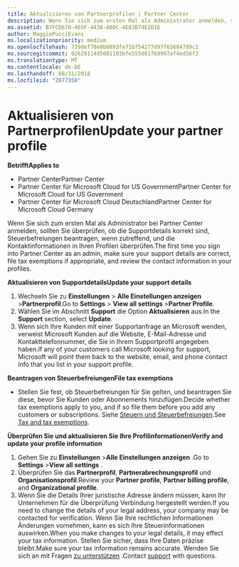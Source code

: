 ```yaml
---
title: Aktualisieren von Partnerprofilen | Partner Center
description: Wenn Sie sich zum ersten Mal als Administrator anmelden, sollten Sie überprüfen, ob die Supportdetails korrekt sind, Steuerbefreiungen beantragen, wenn zutreffend, und die Kontaktinformationen in Ihren Profilen überprüfen.
ms.assetid: B7FCD670-465F-443A-A80C-4E83B74E2D1E
author: MaggiePucciEvans
ms.localizationpriority: medium
ms.openlocfilehash: 739def78e0b6893fe71b754277d97f63684789c2
ms.sourcegitcommit: 92629114d5081103bfe555081f69997af4ed56f2
ms.translationtype: MT
ms.contentlocale: de-DE
ms.lasthandoff: 08/31/2018
ms.locfileid: "2877350"
---
```

# <a name="update-your-partner-profile"></a><span data-ttu-id="d83bd-103">Aktualisieren von Partnerprofilen</span><span class="sxs-lookup"><span data-stu-id="d83bd-103">Update your partner profile</span></span>

**<span data-ttu-id="d83bd-104">Betrifft</span><span class="sxs-lookup"><span data-stu-id="d83bd-104">Applies to</span></span>**

-  <span data-ttu-id="d83bd-105">Partner Center</span><span class="sxs-lookup"><span data-stu-id="d83bd-105">Partner Center</span></span>
-  <span data-ttu-id="d83bd-106">Partner Center für Microsoft Cloud for US Government</span><span class="sxs-lookup"><span data-stu-id="d83bd-106">Partner Center for Microsoft Cloud for US Government</span></span>
-  <span data-ttu-id="d83bd-107">Partner Center für Microsoft Cloud Deutschland</span><span class="sxs-lookup"><span data-stu-id="d83bd-107">Partner Center for Microsoft Cloud Germany</span></span>

<span data-ttu-id="d83bd-108">Wenn Sie sich zum ersten Mal als Administrator bei Partner Center anmelden, sollten Sie überprüfen, ob die Supportdetails korrekt sind, Steuerbefreiungen beantragen, wenn zutreffend, und die Kontaktinformationen in Ihren Profilen überprüfen.</span><span class="sxs-lookup"><span data-stu-id="d83bd-108">The first time you sign into Partner Center as an admin, make sure your support details are correct, file tax exemptions if appropriate, and review the contact information in your profiles.</span></span>

**<span data-ttu-id="d83bd-109">Aktualisieren von Supportdetails</span><span class="sxs-lookup"><span data-stu-id="d83bd-109">Update your support details</span></span>**

1.  <span data-ttu-id="d83bd-110">Wechseln Sie zu **Einstellungen** &gt; **Alle Einstellungen anzeigen** &gt;**Partnerprofil**.</span><span class="sxs-lookup"><span data-stu-id="d83bd-110">Go to **Settings** &gt; **View all settings** &gt;**Partner Profile**.</span></span>
2.  <span data-ttu-id="d83bd-111">Wählen Sie im Abschnitt **Support** die Option **Aktualisieren** aus.</span><span class="sxs-lookup"><span data-stu-id="d83bd-111">In the **Support** section, select **Update**.</span></span>
3.  <span data-ttu-id="d83bd-112">Wenn sich Ihre Kunden mit einer Supportanfrage an Microsoft wenden, verweist Microsoft Kunden auf die Website, E-Mail-Adresse und Kontakttelefonnummer, die Sie in Ihrem Supportprofil angegeben haben.</span><span class="sxs-lookup"><span data-stu-id="d83bd-112">If any of your customers call Microsoft looking for support, Microsoft will point them back to the website, email, and phone contact info that you list in your support profile.</span></span>

**<span data-ttu-id="d83bd-113">Beantragen von Steuerbefreiungen</span><span class="sxs-lookup"><span data-stu-id="d83bd-113">File tax exemptions</span></span>**

-   <span data-ttu-id="d83bd-114">Stellen Sie fest, ob Steuerbefreiungen für Sie gelten, und beantragen Sie diese, bevor Sie Kunden oder Abonnements hinzufügen.</span><span class="sxs-lookup"><span data-stu-id="d83bd-114">Decide whether tax exemptions apply to you, and if so file them before you add any customers or subscriptions.</span></span> <span data-ttu-id="d83bd-115">Siehe [Steuern und Steuerbefreiungen](tax-and-tax-exemptions.md).</span><span class="sxs-lookup"><span data-stu-id="d83bd-115">See [Tax and tax exemptions](tax-and-tax-exemptions.md).</span></span>

**<span data-ttu-id="d83bd-116">Überprüfen Sie und aktualisieren Sie Ihre Profilinformationen</span><span class="sxs-lookup"><span data-stu-id="d83bd-116">Verify and update your profile information</span></span>**

1.  <span data-ttu-id="d83bd-117">Gehen Sie zu **Einstellungen** &gt;**Alle Einstellungen anzeigen** .</span><span class="sxs-lookup"><span data-stu-id="d83bd-117">Go to **Settings** &gt;**View all settings** .</span></span> 
2.  <span data-ttu-id="d83bd-118">Überprüfen Sie das **Partnerprofil**, **Partnerabrechnungsprofil** und **Organisationsprofil**.</span><span class="sxs-lookup"><span data-stu-id="d83bd-118">Review your **Partner profile**, **Partner billing profile**, and **Organizational profile**.</span></span>
3.  <span data-ttu-id="d83bd-119">Wenn Sie die Details Ihrer juristische Adresse ändern müssen, kann Ihr Unternehmen für die Überprüfung Verbindung hergestellt werden.</span><span class="sxs-lookup"><span data-stu-id="d83bd-119">If you need to change the details of your legal address, your company may be contacted for verification.</span></span> <span data-ttu-id="d83bd-120">Wenn Sie Ihre rechtlichen Informationen Änderungen vornehmen, kann es sich Ihre Steuerinformationen auswirken.</span><span class="sxs-lookup"><span data-stu-id="d83bd-120">When you make changes to your legal details, it may effect your tax information.</span></span> <span data-ttu-id="d83bd-121">Stellen Sie sicher, dass Ihre Daten präzise bleibt.</span><span class="sxs-lookup"><span data-stu-id="d83bd-121">Make sure your tax information remains accurate.</span></span> <span data-ttu-id="d83bd-122">Wenden Sie sich an mit Fragen [zu unterstützen](https://partner.microsoft.com/support/contact-support) .</span><span class="sxs-lookup"><span data-stu-id="d83bd-122">Contact [support](https://partner.microsoft.com/support/contact-support) with questions.</span></span>

 

 



